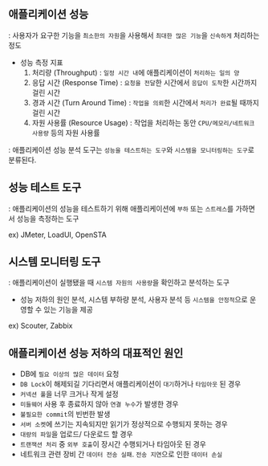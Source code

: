 ## 애플리케이션 성능 

: 사용자가 요구한 기능을 `최소한의 자원`을 사용해서 `최대한 많은 기능`을 `신속하게` 처리하는 정도

- 성능 측정 지표  
  1) 처리량 (Throughput) : `일정 시간 내`에 애플리케이션이 `처리하는 일의 양`
  2) 응답 시간 (Response Time) : `요청을 전달`한 시간에서 `응답이 도착`한 시간까지 걸린 시간
  3) 경과 시간 (Turn Around Time) : `작업을 의뢰`한 시간에서 `처리가 완료`될 때까지 걸린 시간
  4) 자원 사용률 (Resource Usage) : 작업을 처리하는 동안 `CPU/메모리/네트워크 사용량` 등의 자원 사용률 

: 애플리케이션 성능 분석 도구는 `성능을 테스트하는 도구`와 `시스템을 모니터링하는 도구`로 분류된다.

## 성능 테스트 도구 

: 애플리케이션의 성능을 테스트하기 위해 애플리케이션에 `부하` 또는 `스트레스`를 가하면서 성능을 측정하는 도구

ex) JMeter, LoadUI, OpenSTA

## 시스템 모니터링 도구 

: 애플리케이션이 실행됐을 때 `시스템 자원의 사용량`을 확인하고 분석하는 도구 

- 성능 저하의 원인 분석, 시스템 부하량 분석, 사용자 분석 등 `시스템을 안정적`으로 운영할 수 있는 기능을 제공 

ex) Scouter, Zabbix 

## 애플리케이션 성능 저하의 대표적인 원인

- DB에 `필요 이상의 많은 데이터` 요청
- `DB Lock`이 해제되길 기다리면서 애플리케이션이 `대기`하거나 `타임아웃` 된 경우
- `커넥션 풀`을 너무 크거나 작게 설정
- `미들웨어` 사용 후 종료하지 않아 `연결 누수`가 발생한 경우
- `불필요한 commit`의 빈번한 발생
- `서버 소켓`에 쓰기는 지속되지만 읽기가 정상적으로 수행되지 못하는 경우
- `대량의 파일`을 업로드/ 다운로드 할 경우
- `트랜잭션 처리` 중 `외부 호출`이 장시간 수행되거나 타임아웃 된 경우
- 네트워크 관련 장비 간 `데이터 전송 실패`. `전송 지연`으로 인한 `데이터 손실`
































